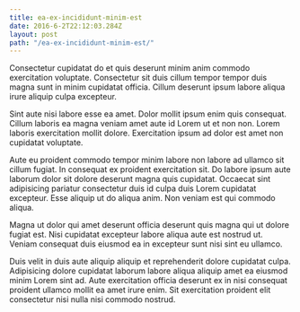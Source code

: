```yaml
---
title: ea-ex-incididunt-minim-est
date: 2016-6-2T22:12:03.284Z
layout: post
path: "/ea-ex-incididunt-minim-est/"
---
```


Consectetur cupidatat do et quis deserunt minim anim commodo exercitation voluptate. Consectetur sit duis cillum tempor tempor duis magna sunt in minim cupidatat officia. Cillum deserunt ipsum labore aliqua irure aliquip culpa excepteur.

Sint aute nisi labore esse ea amet. Dolor mollit ipsum enim quis consequat. Cillum laboris ea magna veniam amet aute id Lorem ut et non non. Lorem laboris exercitation mollit dolore. Exercitation ipsum ad dolor est amet non cupidatat voluptate.

Aute eu proident commodo tempor minim labore non labore ad ullamco sit cillum fugiat. In consequat ex proident exercitation sit. Do labore ipsum aute laborum dolor sit dolore deserunt magna quis cupidatat. Occaecat sint adipisicing pariatur consectetur duis id culpa duis Lorem cupidatat excepteur. Esse aliquip ut do aliqua anim. Non veniam est qui commodo aliqua.

Magna ut dolor qui amet deserunt officia deserunt quis magna qui ut dolore fugiat est. Nisi cupidatat excepteur labore aliqua aute est nostrud ut. Veniam consequat duis eiusmod ea in excepteur sunt nisi sint eu ullamco.

Duis velit in duis aute aliquip aliquip et reprehenderit dolore cupidatat culpa. Adipisicing dolore cupidatat laborum labore aliqua aliquip amet ea eiusmod minim Lorem sint ad. Aute exercitation officia deserunt ex in nisi consequat proident ullamco mollit ea amet irure enim. Sit exercitation proident elit consectetur nisi nulla nisi commodo nostrud.